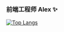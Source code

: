 ### 前端工程师 Alex ✨

[![Top Langs](https://github-readme-stats.vercel.app/api/top-langs/?username=web-wj&layout=compact)](https://github.com/anuraghazra/github-readme-stats)

<!--
**web-wj/web-wj** is a ✨ _special_ ✨ repository because its `README.md` (this file) appears on your GitHub profile.

Here are some ideas to get you started:

- 🔭 I’m currently working on ...
- 🌱 I’m currently learning ...
- 👯 I’m looking to collaborate on ...
- 🤔 I’m looking for help with ...
- 💬 Ask me about ...
- 📫 How to reach me: ...
- 😄 Pronouns: ...
- ⚡ Fun fact: ...
-->
